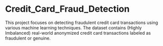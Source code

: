 # Credit_Card_Fraud_Detection
This project focuses on detecting fraudulent credit card transactions using various machine learning techniques. The dataset contains (Highly Imbalanced) real-world anonymized credit card transactions labeled as fraudulent or genuine.
